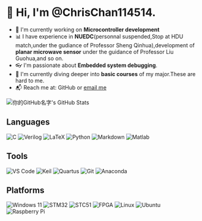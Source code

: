 # 👋 Hi, I'm @ChrisChan114514.

- 🚀 I'm currently working on **Microcontroller development**
- 📊 I have experience in **NUEDC**(personnal suspended,Stop at HDU match,under the gudiance of Professor Sheng Qinhua),development of **planar microwave sensor** under the guidance of Professor Liu Guohua,and so on. 
- 👓 I'm passionate about **Embedded system debugging**.
- 🤖 I'm currently diving deeper into **basic courses** of my major.These are hard to me.
- 📬 Reach me at: GitHub or [email me](mailto:23040447@hdu.edu.cn)

<!-- 可以插入你的github统计卡片或其他Badge  -->
<!-- 例如： -->
![你的GitHub名字's GitHub Stats](https://github-readme-stats.vercel.app/api?username=ChrisChan114514&show_icons=true&theme=dracula)


## Languages

![C](https://img.shields.io/badge/-C-00599C?logo=c&logoColor=white)
![Verilog](https://img.shields.io/badge/-Verilog-1485CC?logo=verilog&logoColor=white)
![LaTeX](https://img.shields.io/badge/-LaTeX-008080?logo=latex&logoColor=white)
![Python](https://img.shields.io/badge/-Python-3776AB?logo=python&logoColor=white)
![Markdown](https://img.shields.io/badge/-Markdown-000000?logo=markdown&logoColor=white)
![Matlab](https://img.shields.io/badge/-Matlab-0076A8?logo=mathworks&logoColor=white)

## Tools

![VS Code](https://img.shields.io/badge/-VS%20Code-007ACC?logo=visualstudiocode&logoColor=white)
![Keil](https://img.shields.io/badge/-Keil-00A3E0?logo=keil&logoColor=white)
![Quartus](https://img.shields.io/badge/-Quartus-232F3E?logo=intel&logoColor=white)
![Git](https://img.shields.io/badge/-Git-F05032?logo=git&logoColor=white)
![Anaconda](https://img.shields.io/badge/-Anaconda-44A833?logo=anaconda&logoColor=white)

## Platforms
![Windows 11](https://img.shields.io/badge/-Windows%2011-0078D4?logo=windows11&logoColor=white)
![STM32](https://img.shields.io/badge/-STM32-03234B?logo=stmicroelectronics&logoColor=white)
![STC51](https://img.shields.io/badge/-STC51-6E4C13?logo=stc&logoColor=white)
![FPGA](https://img.shields.io/badge/-FPGA-0094CE?logo=intel&logoColor=white)
![Linux](https://img.shields.io/badge/-Linux-FCC624?logo=linux&logoColor=black)
![Ubuntu](https://img.shields.io/badge/-Ubuntu-E95420?logo=ubuntu&logoColor=white)
![Raspberry Pi](https://img.shields.io/badge/-Raspberry%20Pi-A22846?logo=raspberrypi&logoColor=white)



